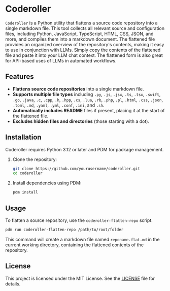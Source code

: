 # Coderoller

`Coderoller` is a Python utility that flattens a source code repository into a single markdown file. This tool collects all relevant source and configuration files, including Python, JavaScript, TypeScript, HTML, CSS, JSON, and more, and compiles them into a markdown document. The flattened file provides an organized overview of the repository's contents, making it easy to use in conjunction with LLMs. Simply copy the contents of the flattened file and paste it into your LLM chat context. The flattened form is also great for API-based uses of LLMs in automated workflows.

## Features

- **Flattens source code repositories** into a single markdown file.
- **Supports multiple file types** including `.py`, `.js`, `.jsx`, `.ts`, `.tsx`, `.swift`, `.go`, `.java`, `.c`, `.cpp`, `.h`, `.hpp`, `.cs`, `.lua`, `.rb`, `.php`, `.pl`, `.html`, `.css`, `.json`, `.toml`, `.md`, `.yaml`, `.yml`, `.conf`, `.ini`, and `.sh`.
- **Automatically includes README** files if present, placing it at the start of the flattened file.
- **Excludes hidden files and directories** (those starting with a dot).

## Installation

Coderoller requires Python 3.12 or later and PDM for package management.

1. Clone the repository:

    ```bash
    git clone https://github.com/yourusername/coderoller.git
    cd coderoller
    ```

2. Install dependencies using PDM:

    ```bash
    pdm install
    ```

## Usage

To flatten a source repository, use the `coderoller-flatten-repo` script.

```bash
pdm run coderoller-flatten-repo /path/to/root/folder
```

This command will create a markdown file named `reponame.flat.md` in the current working directory, containing the flattened contents of the repository.

## License

This project is licensed under the MIT License. See the [LICENSE](LICENSE) file for details.
